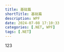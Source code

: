 ```yaml
---
title: 基础篇
shortTitle: 基础篇
description: WPF
date: 2024-07-08 17:10:33
categories: [.NET, WPF]
tags: [.NET]
---
```


123